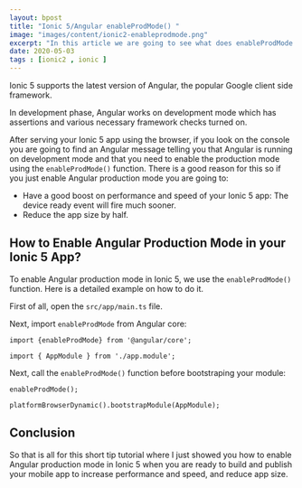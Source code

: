 ```yaml
---
layout: bpost
title: "Ionic 5/Angular enableProdMode() "
image: "images/content/ionic2-enableprodmode.png"
excerpt: "In this article we are going to see what does enableProdMode do and an example code on how to use it to enable production mode in Ionic 5/Angular"
date: 2020-05-03
tags : [ionic2 , ionic ]
---
```



Ionic 5 supports the latest version of Angular, the popular Google client side framework.

In development phase, Angular works on development mode which has assertions and various necessary framework checks turned on.

After serving your Ionic 5 app using the browser, if you look on the console you are going to find an Angular message telling you that Angular is running on development mode and that you need to enable the production mode using  the `enableProdMode()` function. There is a good reason for this so if you just enable Angular production mode you are going to: 
<ul>
<li>
Have a good boost on performance and speed of your Ionic 5 app: The device ready event will fire much sooner. 
</li>
<li>
Reduce the app size by half.
</li>
</ul>

## How to Enable Angular Production Mode in your Ionic 5 App?

To enable Angular production mode in Ionic 5, we use the `enableProdMode()` function. Here is a detailed example on how to do it.

First of all, open the `src/app/main.ts` file. 

Next, import `enableProdMode` from Angular  core: 

    import {enableProdMode} from '@angular/core';
 
    import { AppModule } from './app.module';
 
Next, call the `enableProdMode()` function before bootstraping your module:

    enableProdMode();
 
    platformBrowserDynamic().bootstrapModule(AppModule);


## Conclusion

So that is all for this short tip tutorial where I just showed you how to enable Angular  production mode in Ionic 5 when you are ready to build and publish your mobile app to increase performance and speed, and reduce app size.
 